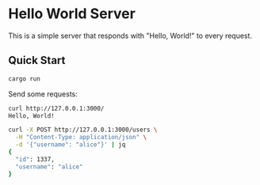 # Hello World Server

This is a simple server that responds with "Hello, World!" to every request.

## Quick Start

```bash
cargo run
```

Send some requests:

```bash
curl http://127.0.0.1:3000/               
Hello, World!
```

```bash
curl -X POST http://127.0.0.1:3000/users \
  -H "Content-Type: application/json" \
  -d '{"username": "alice"}' | jq 
{
  "id": 1337,
  "username": "alice"
}
```
